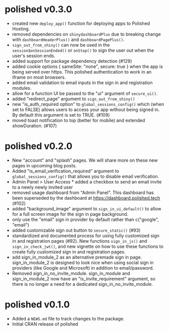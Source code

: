 
# polished v0.3.0

* created new `deploy_app()` function for deploying apps to Polished Hosting.
* removed dependencies on `shinydashboardPlus` due to breaking change with `dashboardHeaderPlus()` and `dashboardPagePlus()`.
* `sign_out_from_shiny()` can now be used in the `session$onSessionEnded()` or `onStop()` to sign the user
out when the user's session ends.
* added support for package dependency detection (#129)
* added cookie options { sameSite: "none", secure: true } when the app is being served over https.  This polished authentication to work in an iframe on most browsers.
* added email validation to email inputs in the sign in and registration modules. 
* allow for a function UI be passed to the "ui" argument of `secure_ui()`.
* added "redirect_page" argument to `sign_out_from_shiny()`
* new "is_auth_required option" to `global_sessions_config()` which (when set to FALSE) allows users to access your app without being signed in.  By default this argument is set to TRUE. (#109)
* moved toast notification to top (better for mobile) and extended showDuration. (#107)

# polished v0.2.0

* New "account" and "splash" pages.  We will share more on these new pages in upcoming blog posts. 
* Added "is_email_verification_required" argument to `global_sessions_config()` that allows you to disable email verification.
* Admin Panel > User Access * added a checkbox to send an email invite to a newly newly invited user 
* removed usage dashboard from "Admin Panel".  This dashboard has been superseded by the dashboard at
https://dashboard.polished.tech (#102)
* added "background_image" argument to `sign_in_ui_default()` to allow for a full screen image for the sign in page background. 
* only use the "email" sign in provider by default rather than c("google", "email")
* added customizable sign out button to `secure_static()` (#93)
* standardized and documented process for using fully customized sign in and registration pages (#92).  New functions `sign_in_js()` and `sign_in_check_jwt()`, and new vignette on how to use these functions to create fully customized sign in and registration pages.
* add sign_in_module_2 as an alternative premade sign in page.  sign_in_module_2 is designed to look nice when using social sign in
providers (like Google and Microsoft) in addition to email/password.
* Removed sign_in_no_invite_module.  sign_in_module and sign_in_module_2 now have an "is_invite_requirement" argument, so there is no longer a need for a dedicated sign_in_no_invite_module.


# polished v0.1.0

* Added a `NEWS.md` file to track changes to the package.
* Initial CRAN release of polished
